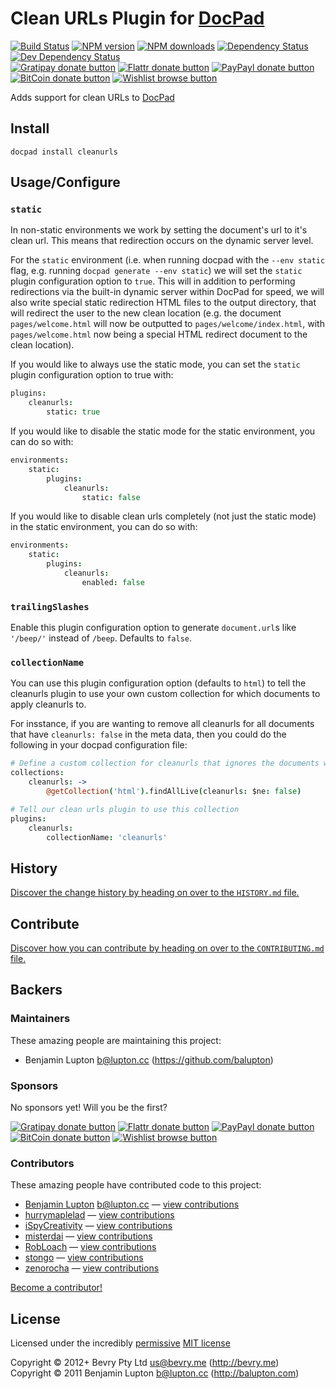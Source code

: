 # Clean URLs Plugin for [DocPad](https://docpad.org)

<!-- BADGES/ -->

[![Build Status](https://img.shields.io/travis/docpad/docpad-plugin-cleanurls/master.svg)](http://travis-ci.org/docpad/docpad-plugin-cleanurls "Check this project's build status on TravisCI")
[![NPM version](https://img.shields.io/npm/v/docpad-plugin-cleanurls.svg)](https://npmjs.org/package/docpad-plugin-cleanurls "View this project on NPM")
[![NPM downloads](https://img.shields.io/npm/dm/docpad-plugin-cleanurls.svg)](https://npmjs.org/package/docpad-plugin-cleanurls "View this project on NPM")
[![Dependency Status](https://img.shields.io/david/docpad/docpad-plugin-cleanurls.svg)](https://david-dm.org/docpad/docpad-plugin-cleanurls)
[![Dev Dependency Status](https://img.shields.io/david/dev/docpad/docpad-plugin-cleanurls.svg)](https://david-dm.org/docpad/docpad-plugin-cleanurls#info=devDependencies)<br/>
[![Gratipay donate button](https://img.shields.io/gratipay/docpad.svg)](https://www.gratipay.com/docpad/ "Donate weekly to this project using Gratipay")
[![Flattr donate button](https://img.shields.io/badge/flattr-donate-yellow.svg)](http://flattr.com/thing/344188/balupton-on-Flattr "Donate monthly to this project using Flattr")
[![PayPayl donate button](https://img.shields.io/badge/paypal-donate-yellow.svg)](https://www.paypal.com/cgi-bin/webscr?cmd=_s-xclick&hosted_button_id=QB8GQPZAH84N6 "Donate once-off to this project using Paypal")
[![BitCoin donate button](https://img.shields.io/badge/bitcoin-donate-yellow.svg)](https://coinbase.com/checkouts/9ef59f5479eec1d97d63382c9ebcb93a "Donate once-off to this project using BitCoin")
[![Wishlist browse button](https://img.shields.io/badge/wishlist-donate-yellow.svg)](http://amzn.com/w/2F8TXKSNAFG4V "Buy an item on our wishlist for us")

<!-- /BADGES -->


Adds support for clean URLs to [DocPad](https://docpad.org)


## Install

```
docpad install cleanurls
```


## Usage/Configure


### `static`

In non-static environments we work by setting the document's url to it's clean url. This means that redirection occurs on the dynamic server level.

For the `static` environment (i.e. when running docpad with the `--env static` flag, e.g. running `docpad generate --env static`) we will set the `static` plugin configuration option to `true`. This will in addition to performing redirections via the built-in dynamic server within DocPad for speed, we will also write special static redirection HTML files to the output directory, that will redirect the user to the new clean location (e.g. the document `pages/welcome.html` will now be outputted to `pages/welcome/index.html`, with `pages/welcome.html` now being a special HTML redirect document to the clean location).

If you would like to always use the static mode, you can set the `static` plugin configuration option to true with:

``` coffee
plugins:
	cleanurls:
		static: true
```

If you would like to disable the static mode for the static environment, you can do so with:

``` coffee
environments:
	static:
		plugins:
			cleanurls:
				static: false
```

If you would like to disable clean urls completely (not just the static mode) in the static environment, you can do so with:


``` coffee
environments:
	static:
		plugins:
			cleanurls:
				enabled: false
```


### `trailingSlashes`
Enable this plugin configuration option to generate `document.url`s like `'/beep/'` instead of `/beep`.  Defaults to `false`.


### `collectionName`
You can use this plugin configuration option (defaults to `html`) to tell the cleanurls plugin to use your own custom collection for which documents to apply cleanurls to.

For insstance, if you are wanting to remove all cleanurls for all documents that have `cleanurls: false` in the meta data, then you could do the following in your docpad configuration file:

``` coffee
# Define a custom collection for cleanurls that ignores the documents we don't want
collections:
	cleanurls: ->
		@getCollection('html').findAllLive(cleanurls: $ne: false)

# Tell our clean urls plugin to use this collection
plugins:
	cleanurls:
		collectionName: 'cleanurls'
```


<!-- HISTORY/ -->

## History
[Discover the change history by heading on over to the `HISTORY.md` file.](https://github.com/docpad/docpad-plugin-cleanurls/blob/master/HISTORY.md#files)

<!-- /HISTORY -->


<!-- CONTRIBUTE/ -->

## Contribute

[Discover how you can contribute by heading on over to the `CONTRIBUTING.md` file.](https://github.com/docpad/docpad-plugin-cleanurls/blob/master/CONTRIBUTING.md#files)

<!-- /CONTRIBUTE -->


<!-- BACKERS/ -->

## Backers

### Maintainers

These amazing people are maintaining this project:

- Benjamin Lupton <b@lupton.cc> (https://github.com/balupton)

### Sponsors

No sponsors yet! Will you be the first?

[![Gratipay donate button](https://img.shields.io/gratipay/docpad.svg)](https://www.gratipay.com/docpad/ "Donate weekly to this project using Gratipay")
[![Flattr donate button](https://img.shields.io/badge/flattr-donate-yellow.svg)](http://flattr.com/thing/344188/balupton-on-Flattr "Donate monthly to this project using Flattr")
[![PayPayl donate button](https://img.shields.io/badge/paypal-donate-yellow.svg)](https://www.paypal.com/cgi-bin/webscr?cmd=_s-xclick&hosted_button_id=QB8GQPZAH84N6 "Donate once-off to this project using Paypal")
[![BitCoin donate button](https://img.shields.io/badge/bitcoin-donate-yellow.svg)](https://coinbase.com/checkouts/9ef59f5479eec1d97d63382c9ebcb93a "Donate once-off to this project using BitCoin")
[![Wishlist browse button](https://img.shields.io/badge/wishlist-donate-yellow.svg)](http://amzn.com/w/2F8TXKSNAFG4V "Buy an item on our wishlist for us")

### Contributors

These amazing people have contributed code to this project:

- [Benjamin Lupton](https://github.com/balupton) <b@lupton.cc> — [view contributions](https://github.com/docpad/docpad-plugin-cleanurls/commits?author=balupton)
- [hurrymaplelad](https://github.com/hurrymaplelad) — [view contributions](https://github.com/docpad/docpad-plugin-cleanurls/commits?author=hurrymaplelad)
- [iSpyCreativity](https://github.com/iSpyCreativity) — [view contributions](https://github.com/docpad/docpad-plugin-cleanurls/commits?author=iSpyCreativity)
- [misterdai](https://github.com/misterdai) — [view contributions](https://github.com/docpad/docpad-plugin-cleanurls/commits?author=misterdai)
- [RobLoach](https://github.com/RobLoach) — [view contributions](https://github.com/docpad/docpad-plugin-cleanurls/commits?author=RobLoach)
- [stongo](https://github.com/stongo) — [view contributions](https://github.com/docpad/docpad-plugin-cleanurls/commits?author=stongo)
- [zenorocha](https://github.com/zenorocha) — [view contributions](https://github.com/docpad/docpad-plugin-cleanurls/commits?author=zenorocha)

[Become a contributor!](https://github.com/docpad/docpad-plugin-cleanurls/blob/master/CONTRIBUTING.md#files)

<!-- /BACKERS -->


<!-- LICENSE/ -->

## License

Licensed under the incredibly [permissive](http://en.wikipedia.org/wiki/Permissive_free_software_licence) [MIT license](http://creativecommons.org/licenses/MIT/)

Copyright &copy; 2012+ Bevry Pty Ltd <us@bevry.me> (http://bevry.me)
<br/>Copyright &copy; 2011 Benjamin Lupton <b@lupton.cc> (http://balupton.com)

<!-- /LICENSE -->


